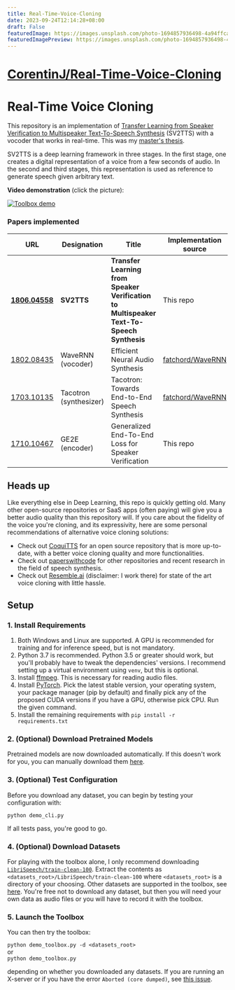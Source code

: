 ```yaml
---
title: Real-Time-Voice-Cloning
date: 2023-09-24T12:14:28+08:00
draft: False
featuredImage: https://images.unsplash.com/photo-1694857936498-4a94ffcafb6c?ixid=M3w0NjAwMjJ8MHwxfHJhbmRvbXx8fHx8fHx8fDE2OTU1Mjg4MzZ8&ixlib=rb-4.0.3
featuredImagePreview: https://images.unsplash.com/photo-1694857936498-4a94ffcafb6c?ixid=M3w0NjAwMjJ8MHwxfHJhbmRvbXx8fHx8fHx8fDE2OTU1Mjg4MzZ8&ixlib=rb-4.0.3
---
```


# [CorentinJ/Real-Time-Voice-Cloning](https://github.com/CorentinJ/Real-Time-Voice-Cloning)

# Real-Time Voice Cloning
This repository is an implementation of [Transfer Learning from Speaker Verification to
Multispeaker Text-To-Speech Synthesis](https://arxiv.org/pdf/1806.04558.pdf) (SV2TTS) with a vocoder that works in real-time. This was my [master's thesis](https://matheo.uliege.be/handle/2268.2/6801).

SV2TTS is a deep learning framework in three stages. In the first stage, one creates a digital representation of a voice from a few seconds of audio. In the second and third stages, this representation is used as reference to generate speech given arbitrary text.

**Video demonstration** (click the picture):

[![Toolbox demo](https://i.imgur.com/8lFUlgz.png)](https://www.youtube.com/watch?v=-O_hYhToKoA)



### Papers implemented  
| URL | Designation | Title | Implementation source |
| --- | ----------- | ----- | --------------------- |
|[**1806.04558**](https://arxiv.org/pdf/1806.04558.pdf) | **SV2TTS** | **Transfer Learning from Speaker Verification to Multispeaker Text-To-Speech Synthesis** | This repo |
|[1802.08435](https://arxiv.org/pdf/1802.08435.pdf) | WaveRNN (vocoder) | Efficient Neural Audio Synthesis | [fatchord/WaveRNN](https://github.com/fatchord/WaveRNN) |
|[1703.10135](https://arxiv.org/pdf/1703.10135.pdf) | Tacotron (synthesizer) | Tacotron: Towards End-to-End Speech Synthesis | [fatchord/WaveRNN](https://github.com/fatchord/WaveRNN)
|[1710.10467](https://arxiv.org/pdf/1710.10467.pdf) | GE2E (encoder)| Generalized End-To-End Loss for Speaker Verification | This repo |

## Heads up
Like everything else in Deep Learning, this repo is quickly getting old. Many other open-source repositories or SaaS apps (often paying) will give you a better audio quality than this repository will. If you care about the fidelity of the voice you're cloning, and its expressivity, here are some personal recommendations of alternative voice cloning solutions:
- Check out [CoquiTTS](https://github.com/coqui-ai/tts) for an open source repository that is more up-to-date, with a better voice cloning quality and more functionalities.
- Check out [paperswithcode](https://paperswithcode.com/task/speech-synthesis/) for other repositories and recent research in the field of speech synthesis.
- Check out [Resemble.ai](https://www.resemble.ai/) (disclaimer: I work there) for state of the art voice cloning with little hassle.

## Setup

### 1. Install Requirements
1. Both Windows and Linux are supported. A GPU is recommended for training and for inference speed, but is not mandatory.
2. Python 3.7 is recommended. Python 3.5 or greater should work, but you'll probably have to tweak the dependencies' versions. I recommend setting up a virtual environment using `venv`, but this is optional.
3. Install [ffmpeg](https://ffmpeg.org/download.html#get-packages). This is necessary for reading audio files.
4. Install [PyTorch](https://pytorch.org/get-started/locally/). Pick the latest stable version, your operating system, your package manager (pip by default) and finally pick any of the proposed CUDA versions if you have a GPU, otherwise pick CPU. Run the given command.
5. Install the remaining requirements with `pip install -r requirements.txt`

### 2. (Optional) Download Pretrained Models
Pretrained models are now downloaded automatically. If this doesn't work for you, you can manually download them [here](https://github.com/CorentinJ/Real-Time-Voice-Cloning/wiki/Pretrained-models).

### 3. (Optional) Test Configuration
Before you download any dataset, you can begin by testing your configuration with:

`python demo_cli.py`

If all tests pass, you're good to go.

### 4. (Optional) Download Datasets
For playing with the toolbox alone, I only recommend downloading [`LibriSpeech/train-clean-100`](https://www.openslr.org/resources/12/train-clean-100.tar.gz). Extract the contents as `<datasets_root>/LibriSpeech/train-clean-100` where `<datasets_root>` is a directory of your choosing. Other datasets are supported in the toolbox, see [here](https://github.com/CorentinJ/Real-Time-Voice-Cloning/wiki/Training#datasets). You're free not to download any dataset, but then you will need your own data as audio files or you will have to record it with the toolbox.

### 5. Launch the Toolbox
You can then try the toolbox:

`python demo_toolbox.py -d <datasets_root>`  
or  
`python demo_toolbox.py`  

depending on whether you downloaded any datasets. If you are running an X-server or if you have the error `Aborted (core dumped)`, see [this issue](https://github.com/CorentinJ/Real-Time-Voice-Cloning/issues/11#issuecomment-504733590).
